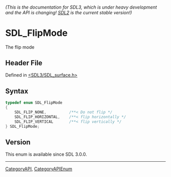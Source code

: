 ###### (This is the documentation for SDL3, which is under heavy development and the API is changing! [SDL2](https://wiki.libsdl.org/SDL2/) is the current stable version!)
# SDL_FlipMode

The flip mode

## Header File

Defined in [<SDL3/SDL_surface.h>](https://github.com/libsdl-org/SDL/blob/main/include/SDL3/SDL_surface.h)

## Syntax

```c
typedef enum SDL_FlipMode
{
    SDL_FLIP_NONE,          /**< Do not flip */
    SDL_FLIP_HORIZONTAL,    /**< flip horizontally */
    SDL_FLIP_VERTICAL       /**< flip vertically */
} SDL_FlipMode;
```

## Version

This enum is available since SDL 3.0.0.

----
[CategoryAPI](CategoryAPI), [CategoryAPIEnum](CategoryAPIEnum)

